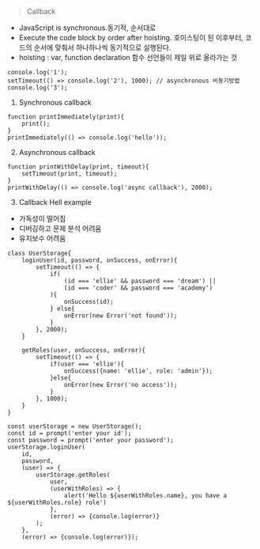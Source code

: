 > Callback

- JavaScript is synchronous.동기적, 순서대로
- Execute the code block by order after hoisting. 호이스팅이 된 이후부터, 코드의 순서에 맞춰서 하나하나씩 동기적으로 실행된다.
- hoisting : var, function declaration 함수 선언들이 제일 위로 올라가는 것

```
console.log('1');
setTimeout(() => console.log('2'), 1000); // asynchronous 비동기방법
console.log('3');
```

1. Synchronous callback

```
function printImmediately(print){
    print();
}
printImmediately(() => console.log('hello'));
```

2. Asynchronous callback

```
function printWithDelay(print, timeout){
    setTimeout(print, timeout);
}
printWithDelay(() => console.log('async callback'), 2000);
```

3. Callback Hell example

- 가독성이 떨어짐
- 디버깅하고 문제 분석 어려움
- 유지보수 어려움

```
class UserStorage{
    loginUser(id, password, onSuccess, onError){
        setTimeout(() => {
            if(
                (id === 'ellie' && password === 'dream') ||
                (id === 'coder' && password === 'academy')
            ){
                onSuccess(id);
            } else{
                onError(new Error('not found'));
            }
        }, 2000);
    }

    getRoles(user, onSuccess, onError){
        setTimeout(() => {
            if(user === 'ellie'){
                onSuccess({name: 'ellie', role: 'admin'});
            }else{
                onError(new Error('no access'));
            }
        }, 1000);
    }
}

const userStorage = new UserStorage();
const id = prompt('enter your id');
const password = prompt('enter your password');
userStorage.loginUser(
    id,
    password,
    (user) => {
        userStorage.getRoles(
            user,
            (userWithRoles) => {
                alert('Hello ${userWithRoles.name}, you have a ${userWithRoles.role} role')
            },
            (error) => {console.log(error)}
        );
    },
    (error) => {console.log(error)});
```
